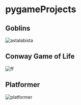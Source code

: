 # pygameProjects


## Goblins
![astalabista](https://user-images.githubusercontent.com/23181294/65386373-96e69600-dd5a-11e9-9bfc-9a5678acaa4b.PNG)
## Conway Game of Life
![ff](https://user-images.githubusercontent.com/23181294/78656587-58c05680-78e7-11ea-8c0f-de9d31c74ef8.PNG)
## Platformer
![platformer](https://i.imgur.com/rOyqxMl.jpg)
